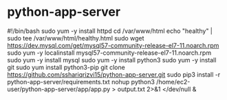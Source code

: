 # python-app-server
#!/bin/bash
sudo yum -y install httpd
cd /var/www/html
echo "healthy" | sudo tee /var/www/html/healthy.html
sudo wget https://dev.mysql.com/get/mysql57-community-release-el7-11.noarch.rpm
sudo yum -y localinstall mysql57-community-release-el7-11.noarch.rpm
sudo yum -y install mysql
sudo yum -y install python3
sudo yum -y install git
sudo yum install python3-pip
git clone https://github.com/sshariqrizvi15/python-app-server.git
sudo pip3 install -r python-app-server/requirements.txt
nohup python3 /home/ec2-user/python-app-server/app/app.py > output.txt 2>&1  </dev/null &
